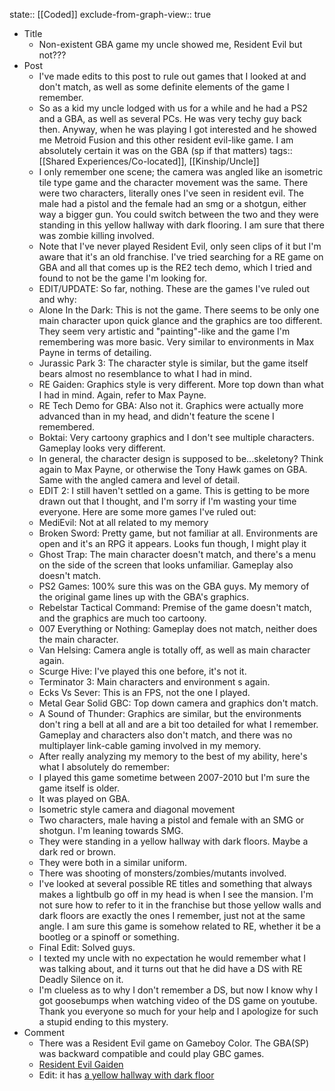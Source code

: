 state:: [[Coded]]
exclude-from-graph-view:: true

- Title
  - Non-existent GBA game my uncle showed me, Resident Evil but not???
- Post
  - I've made edits to this post to rule out games that I looked at and don't match, as well as some definite elements of the game I remember.
  - So as a kid my uncle lodged with us for a while and he had a PS2 and a GBA, as well as several PCs. He was very techy guy back then. Anyway, when he was playing I got interested and he showed me Metroid Fusion and this other resident evil-like game. I am absolutely certain it was on the GBA (sp if that matters)
    tags:: [[Shared Experiences/Co-located]], [[Kinship/Uncle]]
  - I only remember one scene; the camera was angled like an isometric tile type game and the character movement was the same. There were two characters, literally ones I've seen in resident evil. The male had a pistol and the female had an smg or a shotgun, either way a bigger gun. You could switch between the two and they were standing in this yellow hallway with dark flooring. I am sure that there was zombie killing involved.
  - Note that I've never played Resident Evil, only seen clips of it but I'm aware that it's an old franchise. I've tried searching for a RE game on GBA and all that comes up is the RE2 tech demo, which I tried and found to not be the game I'm looking for.
  - EDIT/UPDATE: So far, nothing. These are the games I've ruled out and why:
  - Alone In the Dark: This is not the game. There seems to be only one main character upon quick glance and the graphics are too different. They seem very artistic and "painting"-like and the game I'm remembering was more basic. Very similar to environments in Max Payne in terms of detailing.
  - Jurassic Park 3: The character style is similar, but the game itself bears almost no resemblance to what I had in mind.
  - RE Gaiden: Graphics style is very different. More top down than what I had in mind. Again, refer to Max Payne.
  - RE Tech Demo for GBA: Also not it. Graphics were actually more advanced than in my head, and didn't feature the scene I remembered.
  - Boktai: Very cartoony graphics and I don't see multiple characters. Gameplay looks very different.
  - In general, the character design is supposed to be...skeletony? Think again to Max Payne, or otherwise the Tony Hawk games on GBA. Same with the angled camera and level of detail.
  - EDIT 2: I still haven't settled on a game. This is getting to be more drawn out that I thought, and I'm sorry if I'm wasting your time everyone. Here are some more games I've ruled out:
  - MediEvil: Not at all related to my memory
  - Broken Sword: Pretty game, but not familiar at all. Environments are open and it's an RPG it appears. Looks fun though, I might play it
  - Ghost Trap: The main character doesn't match, and there's a menu on the side of the screen that looks unfamiliar. Gameplay also doesn't match.
  - PS2 Games: 100% sure this was on the GBA guys. My memory of the original game lines up with the GBA's graphics.
  - Rebelstar Tactical Command: Premise of the game doesn't match, and the graphics are much too cartoony.
  - 007 Everything or Nothing: Gameplay does not match, neither does the main character.
  - Van Helsing: Camera angle is totally off, as well as main character again.
  - Scurge Hive: I've played this one before, it's not it.
  - Terminator 3: Main characters and environment s again.
  - Ecks Vs Sever: This is an FPS, not the one I played.
  - Metal Gear Solid GBC: Top down camera and graphics don't match.
  - A Sound of Thunder: Graphics are similar, but the environments don't ring a bell at all and are a bit too detailed for what I remember. Gameplay and characters also don't match, and there was no multiplayer link-cable gaming involved in my memory.
  - After really analyzing my memory to the best of my ability, here's what I absolutely do remember:
  - I played this game sometime between 2007-2010 but I'm sure the game itself is older.
  - It was played on GBA.
  - Isometric style camera and diagonal movement
  - Two characters, male having a pistol and female with an SMG or shotgun. I'm leaning towards SMG.
  - They were standing in a yellow hallway with dark floors. Maybe a dark red or brown.
  - They were both in a similar uniform.
  - There was shooting of monsters/zombies/mutants involved.
  - I've looked at several possible RE titles and something that always makes a lightbulb go off in my head is when I see the mansion. I'm not sure how to refer to it in the franchise but those yellow walls and dark floors are exactly the ones I remember, just not at the same angle. I am sure this game is somehow related to RE, whether it be a bootleg or a spinoff or something.
  - Final Edit: Solved guys.
  - I texted my uncle with no expectation he would remember what I was talking about, and it turns out that he did have a DS with RE Deadly Silence on it.
  - I'm clueless as to why I don't remember a DS, but now I know why I got goosebumps when watching video of the DS game on youtube. Thank you everyone so much for your help and I apologize for such a stupid ending to this mystery.
- Comment
  - There was a Resident Evil game on Gameboy Color. The GBA(SP) was backward compatible and could play GBC games.
  - [Resident Evil Gaiden](https://m.youtube.com/watch?v=fag-dSDyWkY)
  - Edit: it has [a yellow hallway with dark floor](https://www.gamesdatabase.org/Media/SYSTEM/Nintendo_Game_Boy_Color/Snap/big/Resident_Evil-_Gaiden_-_2001_-_Capcom_Co.,_Ltd..jpg)
